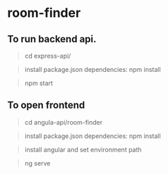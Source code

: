 # room-finder

## To run backend api.

 >cd express-api/
 
 >install package.json dependencies: npm install 
 
 >npm start



## To open frontend

>cd angula-api/room-finder

> install package.json dependencies: npm install 

> install angular and set environment path

>ng serve
